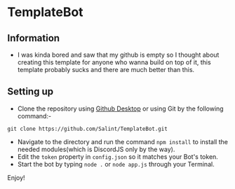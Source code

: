 # TemplateBot

## Information
- I was kinda bored and saw that my github is empty so I thought about creating this template for anyone who wanna build on top of it, this template probably sucks and there are much better than this.

## Setting up
- Clone the repository using [Github Desktop](https://desktop.github.com/) or using Git by the following command:-
```
git clone https://github.com/Salint/TemplateBot.git
```
- Navigate to the directory and run the command ` npm install ` to install the needed modules(which is DiscordJS only by the way).
- Edit the ` token ` property in ` config.json ` so it matches your Bot's token.
- Start the bot by typing ` node . ` or ` node app.js ` through your Terminal.

Enjoy!
